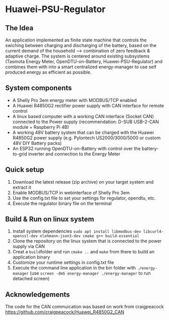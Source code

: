 # Huawei-PSU-Regulator

## The Idea
An application implemented as finite state machine that controls the swiching between charging and discharging of the battery, based on the current demand of the household --> combination of zero feedback & adaptive charge. 
The system is centered around existing subsystems (Tasmota Energy Meter, OpenDTU-on-Battery, Huawei-PSU-Regulator) and combines them with into a smart centralized energy-manager to use self produced energy as efficient as possible.

## System components
- A Shelly Pro 3em energy meter with MODBUS/TCP enabled
- A Huawei R4850G2 rectifier power supply with CAN interface for remote control
- A linux based computer with a working CAN interface (Socket CAN) connected to the Power supply (recommendation: D-SUB USB-2-CAN module + Raspberry Pi 4B)
- A working 48V battery system that can be charged with the Huawei R4850G2 power supply (e.g. Pylontech US2000/3000/5000 or custom 48V DIY Battery packs)
- An ESP32 running OpenDTU-on-Battery with control over the battery-to-grid inverter and connection to the Energy Meter

## Quick setup
1. Download the latest release (zip archive) on your target system and extract it
2. Enable MODBUS/TCP in webinterface of Shelly Pro 3em
3. Use the config.txt file to set your settings for regulator, opendtu, etc.
4. Execute the regulator binary file on the terminal 

## Build & Run on linux system
1. Install system dependencies ``` sudo apt install libmodbus-dev libcurl4-openssl-dev nlohmann-json3-dev cmake g++ build-essential ```
2. Clone the repository on the linux system that is connected to the power supply via CAN
3. Creat a ``` build ```folder and run ``` cmake .. ``` and ``` make ``` from there to build an application binary
4. Customize your runtime settings in config.txt file
5. Execute the command line application in the bin folder with ``` ./energy-manager ``` (use ``` screen -dmS energy-manager ./energy-manager ``` to run detached screen)
   
## Acknowledgements
The code for the CAN commuication was based on work from craigpeacock
https://github.com/craigpeacock/Huawei_R4850G2_CAN



